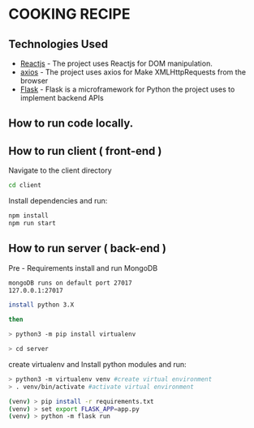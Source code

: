 

# COOKING RECIPE




## Technologies Used

* [Reactjs](https://reactjs.org/) -  The project uses Reactjs for  DOM manipulation.
* [axios](https://www.npmjs.com/package/axios) - The project uses axios for  Make XMLHttpRequests from the browser
* [Flask](http://flask.pocoo.org/) - Flask is a microframework for Python the project uses to implement backend APIs


## How to run code locally.
## How to run client ( front-end )
Navigate to the client directory 

```sh
cd client
```

Install dependencies and run:

```sh
npm install
npm run start
```

## How to run server ( back-end )

Pre - Requirements
install and run MongoDB 

```sh
mongoDB runs on default port 27017
127.0.0.1:27017
```


```sh
install python 3.X

then

> python3 -m pip install virtualenv

```

```sh
> cd server
```

create virtualenv and Install python modules and run:

```sh
> python3 -m virtualenv venv #create virtual environment
> . venv/bin/activate #activate virtual environment
```



```sh
(venv) > pip install -r requirements.txt 
(venv) > set export FLASK_APP=app.py
(venv) > python -m flask run
```

